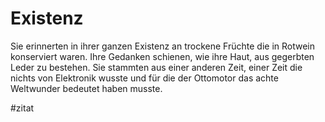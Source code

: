 # Existenz

Sie erinnerten in ihrer ganzen Existenz an trockene Früchte die in Rotwein konserviert waren.
Ihre Gedanken schienen, wie ihre Haut, aus gegerbten Leder zu bestehen. Sie stammten aus einer anderen Zeit, einer Zeit die nichts von Elektronik wusste und für die der Ottomotor das achte Weltwunder bedeutet haben musste.

#zitat